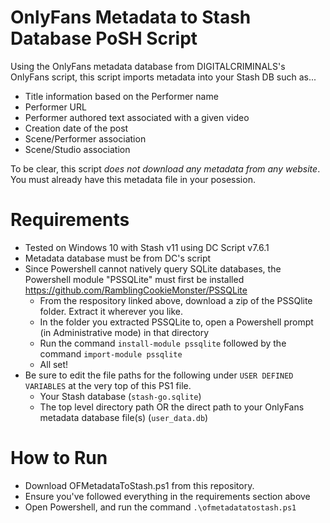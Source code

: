 # OnlyFans Metadata to Stash Database PoSH Script
Using the OnlyFans metadata database from DIGITALCRIMINALS's OnlyFans script, this script imports metadata into your Stash DB such as...
- Title information based on the Performer name
- Performer URL
- Performer authored text associated with a given video
- Creation date of the post
- Scene/Performer association
- Scene/Studio association

To be clear, this script _does not download any metadata from any website_. 
You must already have this metadata file in your posession.

# Requirements
  - Tested on Windows 10 with Stash v11 using DC Script v7.6.1
  - Metadata database must be from DC's script
  - Since Powershell cannot natively query SQLite databases, the Powershell module "PSSQLite" must first be installed https://github.com/RamblingCookieMonster/PSSQLite
    * From the respository linked above, download a zip of the PSSQlite folder. Extract it wherever you like.
    * In the folder you extracted PSSQLite to, open a Powershell prompt (in Administrative mode) in that directory
    * Run the command `install-module pssqlite` followed by the command `import-module pssqlite`
    * All set!
  - Be sure to edit the file paths for the following under `USER DEFINED VARIABLES` at the very top of this PS1 file.
    - Your Stash database (`stash-go.sqlite`)
    - The top level directory path OR the direct path to your OnlyFans metadata database file(s) (`user_data.db`) 

# How to Run
- Download OFMetadataToStash.ps1 from this repository.
- Ensure you've followed everything in the requirements section above
- Open Powershell, and run the command `.\ofmetadatatostash.ps1`
